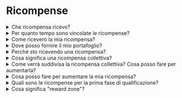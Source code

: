 # Ricompense

<details>

<summary>Che ricompensa ricevo?</summary>

In base al tuo punteggio totale e agli obiettivi collettivi raggiunti, riceverai una ricompensa individuale in token $XBG, così come una ricompensa collettiva in token $XBG. Tutte le ricompense sono [vincolate](rewards-test.md#how-long-are-rewards-vested).

</details>

<details>

<summary>Per quanto tempo sono vincolate le ricompense?</summary>



</details>

<details>

<summary>Come riceverò la mia ricompensa?</summary>

Alla conclusione del qualificatore o della stagione, le ricompense verranno inviate al portafoglio che hai fornito, in base al tuo rango finale dopo la fine del concorso. Nota: tutte le ricompense sono [vincolate](rewards-test.md#how-long-are-rewards-vested).

</details>

<details>

<summary>Dove posso fornire il mio portafoglio?</summary>



</details>

<details>

<summary>Perché sto ricevendo una ricompensa?</summary>

Ti ricompensiamo in segno di apprezzamento per la tua partecipazione attiva e il tuo contributo all'espansione della comunità di XBorg e per la promozione del nostro token $XBG.

</details>

<details>

<summary>Cosa significa una ricompensa collettiva?</summary>

Una ricompensa collettiva è una dimostrazione del nostro apprezzamento per l'impegno collettivo dei partecipanti, in cui le ricompense vengono aumentate raggiungendo livelli di traguardo durante la stagione. A seconda del tuo rango alla fine della stagione, riceverai una ricompensa aggiuntiva dal fondo collettivo.

</details>

<details>

<summary>Come verrà suddivisa la ricompensa collettiva? Cosa posso fare per aumentarla?</summary>

La suddivisione della ricompensa collettiva è determinata dal tuo posizionamento e può essere aumentata collettivamente raggiungendo traguardi collettivi o completando azioni flash. Per ulteriori informazioni, consulta le [regole](rules-test.md).

</details>

<details>

<summary>Cosa posso fare per aumentare la mia ricompensa?</summary>

Il modo migliore per massimizzare la tua ricompensa è attraverso la costanza combinata con la viralità. Maggiore è la tua portata, più alto salirai nella classifica.

</details>

<details>

<summary>Quali sono le ricompense per la prima fase di qualificazione?</summary>

Nella prima fase di qualificazione, le ricompense totali ammontano a un massimo di 100.000 XBG, con una parte legata al raggiungimento degli obiettivi collettivi.

</details>

<details>

<summary>Cosa significa "reward zone"?</summary>



</details>